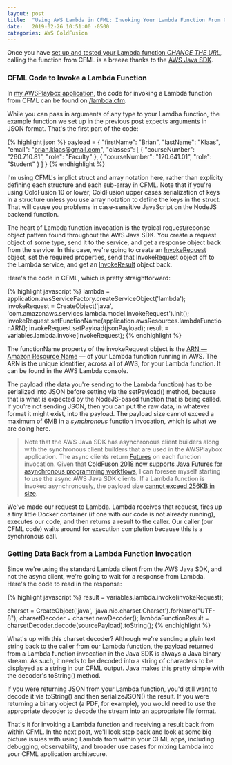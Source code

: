 ```yaml
---
layout: post
title:  "Using AWS Lambda in CFML: Invoking Your Lambda Function From CFML"
date:   2019-02-26 10:51:00 -0500
categories: AWS ColdFusion
---
```


Once you have [set up and tested your Lambda function *CHANGE THE URL*](/aws/coldfusion/2018/05/21/Basic-Setup-Needed-To-Access-AWS-From-CFML.html), calling the function from CFML is a breeze thanks to the [AWS Java SDK](https://aws.amazon.com/sdk-for-java/).

### CFML Code to Invoke a Lambda Function

In [my AWSPlaybox application](https://github.com/brianklaas/awsPlaybox), the code for invoking a Lambda function from CFML can be found on [/lambda.cfm](https://github.com/brianklaas/awsPlaybox/blob/master/lambda.cfm).

While you can pass in arguments of any type to your Lamdba function, the example function we set up in the previous post expects arguments in JSON format. That's the first part of the code:

{% highlight json %}
payload = {
  "firstName": "Brian",
  "lastName": "Klaas",
  "email": "brian.klaas@gmail.com",
  "classes": [
    {
      "courseNumber": "260.710.81",
      "role": "Faculty"
    },
    {
      "courseNumber": "120.641.01",
      "role": "Student"
    }
  ]
}
{% endhighlight %}

I'm using CFML's implict struct and array notation here, rather than explicity defining each structure and each sub-array in CFML. Note that if you're using ColdFusion 10 or lower, ColdFusion upper cases serialization of keys in a structure unless you use array notation to define the keys in the struct. That will cause you problems in case-sensitive JavaScript on the NodeJS backend function.

The heart of Lambda function invocation is the typical request/reponse object pattern found throughout the AWS Java SDK. You create a request object of some type, send it to the service, and get a response object back from the service. In this case, we're going to create an [InvokeRequest](https://docs.aws.amazon.com/AWSJavaSDK/latest/javadoc/com/amazonaws/services/lambda/model/InvokeRequest.html) object, set the required properties, send that InvokeRequest object off to the Lambda service, and get an [InvokeResult](https://docs.aws.amazon.com/AWSJavaSDK/latest/javadoc/com/amazonaws/services/lambda/model/InvokeResult.html) object back.

Here's the code in CFML, which is pretty straightforward:

{% highlight javascript %}
lambda = application.awsServiceFactory.createServiceObject('lambda');
invokeRequest = CreateObject('java', 'com.amazonaws.services.lambda.model.InvokeRequest').init();
invokeRequest.setFunctionName(application.awsResources.lambdaFunctionARN);
invokeRequest.setPayload(jsonPayload);
result = variables.lambda.invoke(invokeRequest);
{% endhighlight %}

The functionName property of the invokeRequest object is the [ARN &mdash; Amazon Resource Name](https://docs.aws.amazon.com/general/latest/gr/aws-arns-and-namespaces.html) &mdash; of your Lambda function running in AWS. The ARN is the unique identifier, across all of AWS, for your Lambda function. It can be found in the AWS Lambda console.

The payload (the data you're sending to the Lambda function) has to be serialized into JSON before setting via the setPayload() method, because that is what is expected by the NodeJS-based function that is being called. If you're not sending JSON, then you can put the raw data, in whatever format it might exist, into the payload. The payload size cannot exceed a maximum of 6MB in a *synchronous* function invocation, which is what we are doing here.

> Note that the AWS Java SDK has asynchronous client builders along with the synchronous client builders that are used in the AWSPlaybox application. The async clients return [Futures](https://www.baeldung.com/java-future) on each function invocation. Given that [ColdFuson 2018 now supports Java Futures for asynchronous programming workflows](https://coldfusion.adobe.com/2018/07/asynchronous-programming-in-coldfusion-2018-release/), I can foresee myself starting to use the async AWS Java SDK clients. If a Lambda function is invoked asynchronously, the payload size [cannot exceed 256KB in size](https://docs.aws.amazon.com/lambda/latest/dg/limits.html).

We've made our request to Lambda. Lambda receives that request, fires up a tiny little Docker container (if one with our code is not already running), executes our code, and then returns a result to the caller. Our caller (our CFML code) waits around for execution completion because this is a synchronous call.

### Getting Data Back from a Lambda Function Invocation

Since we're using the standard Lambda client from the AWS Java SDK, and not the async client, we're going to wait for a response from Lambda. Here's the code to read in the response:

{% highlight javascript %}
result = variables.lambda.invoke(invokeRequest);

charset = CreateObject('java', 'java.nio.charset.Charset').forName("UTF-8");
charsetDecoder = charset.newDecoder();
lambdaFunctionResult = charsetDecoder.decode(sourcePayload).toString();
{% endhighlight %}

What's up with this charset decoder? Although we're sending a plain text string back to the caller from our Lambda function, the payload returned from a Lambda function invocation in the Java SDK is always a Java binary stream. As such, it needs to be decoded into a string of characters to be displayed as a string in our CFML output. Java makes this pretty simple with the decoder's toString() method.

If you were returning JSON from your Lambda function, you'd still want to decode it via toString() and then serializeJSON() the result. If you were returning a binary object (a PDF, for example), you would need to use the appropriate decoder to decode the stream into an appropriate file format.

That's it for invoking a Lambda function and receiving a result back from within CFML. In the next post, we'll look step back and look at some big picture issues with using Lambda from within your CFML apps, including debugging, observability, and broader use cases for mixing Lambda into your CFML application architecure.